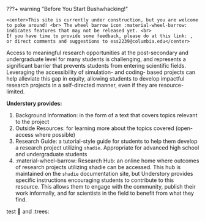 ???+ warning "Before You Start Bushwhacking!"

    <center>This site is currently under construction, but you are welcome to poke around! <br> The wheel barrow icon :material-wheel-barrow: indicates features that may not be released yet. <br>
    If you have time to provide some feedback, please do at this link: , or direct comments and suggestions to ess2239@columbia.edu</center>

Access to meaningful research opportunities at the post-secondary and undergraduate level for many students is challenging, and represents a significant barrier that prevents students from entering scientific fields. Leveraging the accessibility of simulation- and coding- based projects can help alleviate this gap in equity, allowing students to develop impactful research projects in a self-directed manner, even if they are resource-limited. 

**Understory provides:**

1. Background Information: in the form of a text that covers topics relevant to the project
2. Outside Resources: for learning more about the topics covered (open-access where possible)
3. Research Guide: a tutorial-style guide for students to help them develop a research project utilizing `shadie`. Appropriate for advanced high school and undergraduate students
4. :material-wheel-barrow: Research Hub: an online home where outcomes of research projects utilizing shadie can be accessed. This hub is maintained on the `shadie` documentation site, but Understory provides specific instructions encouraging students to contribute to this resource. This allows them to engage with the community, publish their work informally, and for scientists in the field to benefit from what they find.


test :mushroom: and :trees: